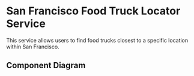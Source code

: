 # San Francisco Food Truck Locator Service
This service allows users to find food trucks closest to a specific location within San Francisco.

## Component Diagram
